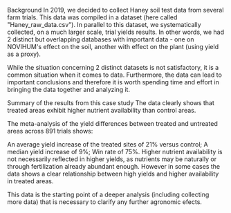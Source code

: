 Background
In 2019, we decided to collect Haney soil test data from several farm trials. This data was compiled in a dataset (here called "Haney_raw_data.csv"). In parallel to this dataset, we systematically collected, on a much larger scale, trial yields results. In other words, we had 2 distinct but overlapping databases with important data - one on NOVIHUM's effect on the soil, another with effect on the plant (using yield as a proxy).

While the situation concerning 2 distinct datasets is not satisfactory, it is a common situation when it comes to data. Furthermore, the data can lead to important conclusions and therefore it is worth spending time and effort in bringing the data together and analyzing it.

Summary of the results from this case study
The data clearly shows that treated areas exhibit higher nutrient availability than control areas.

The meta-analysis of the yield differences between treated and untreated areas across 891 trials shows:

An average yield increase of the treated sites of 21% versus control;
A median yield increase of 9%;
Win rate of 75%.
Higher nutrient availability is not necessarily reflected in higher yields, as nutrients may be naturally or through fertilization already abundant enough. However in some cases the data shows a clear relationship between high yields and higher availability in treated areas.

This data is the starting point of a deeper analysis (including collecting more data) that is necessary to clarify any further agronomic efects.
